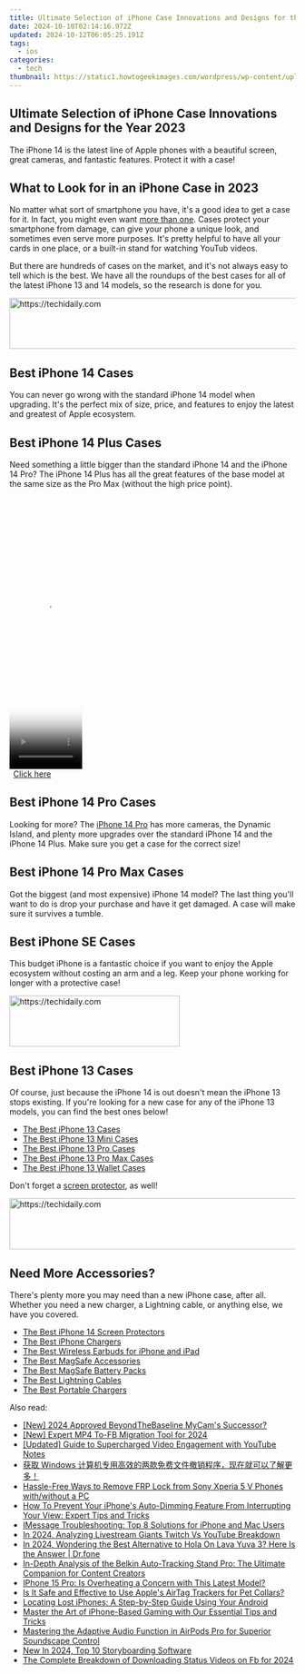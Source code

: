 ```yaml
---
title: Ultimate Selection of iPhone Case Innovations and Designs for the Year 2023
date: 2024-10-10T02:14:16.972Z
updated: 2024-10-12T06:05:25.191Z
tags:
  - ios
categories:
  - tech
thumbnail: https://static1.howtogeekimages.com/wordpress/wp-content/uploads/2022/10/52420362727_410e39cfe3_o.jpg
---
```


## Ultimate Selection of iPhone Case Innovations and Designs for the Year 2023

The iPhone 14 is the latest line of Apple phones with a beautiful screen, great cameras, and fantastic features. Protect it with a case!

##  What to Look for in an iPhone Case in 2023

 No matter what sort of smartphone you have, it's a good idea to get a case for it. In fact, you might even want [more than one](https://tech-savvy.techidaily.com/artificial-intelligence-the-next-level-for-bing/). Cases protect your smartphone from damage, can give your phone a unique look, and sometimes even serve more purposes. It's pretty helpful to have all your cards in one place, or a built-in stand for watching YouTub videos.

 But there are hundreds of cases on the market, and it's not always easy to tell which is the best. We have all the roundups of the best cases for all of the latest iPhone 13 and 14 models, so the research is done for you.

<!-- affiliate ads begin -->
<a href="https://zebaoaffiliateprogram.pxf.io/c/5597632/2137976/21526" target="_top" id="2137976">
  <img src="//a.impactradius-go.com/display-ad/21526-2137976" border="0" alt="https://techidaily.com" width="728" height="90"/>
</a>
<img height="0" width="0" src="https://zebaoaffiliateprogram.pxf.io/i/5597632/2137976/21526" style="position:absolute;visibility:hidden;" border="0" />
<!-- affiliate ads end -->

##  Best iPhone 14 Cases

 You can never go wrong with the standard iPhone 14 model when upgrading. It's the perfect mix of size, price, and features to enjoy the latest and greatest of Apple ecosystem.

##  Best iPhone 14 Plus Cases

 Need something a little bigger than the standard iPhone 14 and the iPhone 14 Pro? The iPhone 14 Plus has all the great features of the base model at the same size as the Pro Max (without the high price point).

<!-- affiliate ads begin -->
<span id="1975555">
					<video width="128" height="480" style="cursor:pointer"
           poster="//a.impactradius-go.com/display-clicktoplayimage/1975555.png"
           onclick="if(!this.playClicked){this.play();this.setAttribute('controls',true);this.playClicked=true;}">
	   <source src="//a.impactradius-go.com/display-ad/22993-1975555">
	   <img src="//a.impactradius-go.com/display-clicktoplayimage/1975555.png" style="border: none; height: 100%; width: 100%; object-fit: contain">
	</video>
	<div style="width:80px;text-align:center"><a href="javascript:window.open(decodeURIComponent('https%3A%2F%2Fhomestyler.sjv.io%2Fc%2F5597632%2F1975555%2F22993'), '_blank');void(0);">Click here</a></div>
</span>
<img height="0" width="0" src="https://imp.pxf.io/i/5597632/1975555/22993" style="position:absolute;visibility:hidden;" border="0" />
<!-- affiliate ads end -->

##  Best iPhone 14 Pro Cases

 Looking for more? The [iPhone 14 Pro](https://youtube-blog.techidaily.com/-up-the-screen-techniques-for-stunning-youtube-visuals/) has more cameras, the Dynamic Island, and plenty more upgrades over the standard iPhone 14 and the iPhone 14 Plus. Make sure you get a case for the correct size!

##  Best iPhone 14 Pro Max Cases

 Got the biggest (and most expensive) iPhone 14 model? The last thing you'll want to do is drop your purchase and have it get damaged. A case will make sure it survives a tumble.

##  Best iPhone SE Cases

 This budget iPhone is a fantastic choice if you want to enjoy the Apple ecosystem without costing an arm and a leg. Keep your phone working for longer with a protective case!

<!-- affiliate ads begin -->
<a href="https://aligracehair.sjv.io/c/5597632/2036481/19272" target="_top" id="2036481">
  <img src="//a.impactradius-go.com/display-ad/19272-2036481" border="0" alt="https://techidaily.com" width="300" height="90"/>
</a>
<img height="0" width="0" src="https://aligracehair.sjv.io/i/5597632/2036481/19272" style="position:absolute;visibility:hidden;" border="0" />
<!-- affiliate ads end -->

##  Best iPhone 13 Cases

 Of course, just because the iPhone 14 is out doesn't mean the iPhone 13 stops existing. If you're looking for a new case for any of the iPhone 13 models, you can find the best ones below!

* [The Best iPhone 13 Cases](https://tiktok-video-recordings.techidaily.com/2024-approved-bringing-anime-characters-to-life-jujutsu-kaisen-for-tiktok/)
* [The Best iPhone 13 Mini Cases](https://printer-issues.techidaily.com/resolved-printer-spits-out-unprinted-sheets/)
* [The Best iPhone 13 Pro Cases](https://location-social.techidaily.com/in-2024-how-to-fake-snapchat-location-without-jailbreak-on-realme-11x-5g-drfone-by-drfone-virtual-android/)
* [The Best iPhone 13 Pro Max Cases](https://screen-mirroring-recording.techidaily.com/new-discovering-one-platform-play-in-apex-legends-without-cross-play-complications/)
* [The Best iPhone 13 Wallet Cases](https://extra-lessons.techidaily.com/review-the-t5-eye-unleashing-potential/)

 Don't forget a [screen protector](https://instagram-video-recordings.techidaily.com/new-top-talents-exceptional-instagram-hlv-artisans/), as well!

<!-- affiliate ads begin -->
<a href="https://ephamedtechinc.pxf.io/c/5597632/2123508/26400" target="_top" id="2123508">
  <img src="//a.impactradius-go.com/display-ad/26400-2123508" border="0" alt="https://techidaily.com" width="728" height="90"/>
</a>
<img height="0" width="0" src="https://ephamedtechinc.pxf.io/i/5597632/2123508/26400" style="position:absolute;visibility:hidden;" border="0" />
<!-- affiliate ads end -->

##  Need More Accessories?

 There's plenty more you may need than a new iPhone case, after all. Whether you need a new charger, a Lightning cable, or anything else, we have you covered.

* [The Best iPhone 14 Screen Protectors](https://android-pokemon-go.techidaily.com/in-2024-15-best-strongest-pokemon-to-use-in-pokemon-go-pvp-leagues-for-oppo-a79-5g-drfone-by-drfone-virtual-android/)
* [The Best iPhone Chargers](https://youtube-video-recordings.techidaily.com/elevating-video-experience-non-youtube-hubs-explained/)
* [The Best Wireless Earbuds for iPhone and iPad](https://change-location.techidaily.com/how-to-use-special-features-virtual-location-on-xiaomi-civi-3-drfone-by-drfone-virtual-android/)
* [The Best MagSafe Accessories](https://facebook-video-footage.techidaily.com/new-2024-approved-achieving-broadcast-excellence-your-guide-to-youtubes-live-360-videos/)
* [The Best MagSafe Battery Packs](https://screen-sharing-recording.techidaily.com/updated-pinnacle-7-action-shooter-games/)
* [The Best Lightning Cables](https://fox-helps.techidaily.com/2024-approved-top-6-virtual-reality-vr-gloves-to-check-out/)
* [The Best Portable Chargers](https://change-location.techidaily.com/how-to-fix-error-495-while-downloadupdating-android-apps-on-motorola-moto-g13-drfone-by-drfone-fix-android-problems-fix-android-problems/)

<ins class="adsbygoogle"
     style="display:block"
     data-ad-format="autorelaxed"
     data-ad-client="ca-pub-7571918770474297"
     data-ad-slot="1223367746"></ins>

<ins class="adsbygoogle"
     style="display:block"
     data-ad-client="ca-pub-7571918770474297"
     data-ad-slot="8358498916"
     data-ad-format="auto"
     data-full-width-responsive="true"></ins>

<span class="atpl-alsoreadstyle">Also read:</span>
<div><ul>
<li><a href="https://screen-video-capture.techidaily.com/new-2024-approved-beyondthebaseline-mycams-successor/"><u>[New] 2024 Approved BeyondTheBaseline MyCam's Successor?</u></a></li>
<li><a href="https://facebook-video-recording.techidaily.com/new-expert-mp4-to-fb-migration-tool-for-2024/"><u>[New] Expert MP4 To-FB Migration Tool for 2024</u></a></li>
<li><a href="https://facebook-video-share.techidaily.com/updated-guide-to-supercharged-video-engagement-with-youtube-notes/"><u>[Updated] Guide to Supercharged Video Engagement with YouTube Notes</u></a></li>
<li><a href="https://win-fantastic.techidaily.com/1728494304231-windows/"><u>获取 Windows 计算机专用高效的两款免费文件撤销程序，现在就可以了解更多！</u></a></li>
<li><a href="https://android-frp.techidaily.com/hassle-free-ways-to-remove-frp-lock-from-sony-xperia-5-v-phones-withwithout-a-pc-by-drfone-android/"><u>Hassle-Free Ways to Remove FRP Lock from Sony Xperia 5 V Phones with/without a PC</u></a></li>
<li><a href="https://os-tips.techidaily.com/how-to-prevent-your-iphones-auto-dimming-feature-from-interrupting-your-view-expert-tips-and-tricks/"><u>How To Prevent Your iPhone's Auto-Dimming Feature From Interrupting Your View: Expert Tips and Tricks</u></a></li>
<li><a href="https://os-tips.techidaily.com/imessage-troubleshooting-top-8-solutions-for-iphone-and-mac-users/"><u>IMessage Troubleshooting: Top 8 Solutions for iPhone and Mac Users</u></a></li>
<li><a href="https://extra-lessons.techidaily.com/in-2024-analyzing-livestream-giants-twitch-vs-youtube-breakdown/"><u>In 2024, Analyzing Livestream Giants Twitch Vs YouTube Breakdown</u></a></li>
<li><a href="https://phone-solutions.techidaily.com/in-2024-wondering-the-best-alternative-to-hola-on-lava-yuva-3-here-is-the-answer-drfone-by-drfone-virtual-android/"><u>In 2024, Wondering the Best Alternative to Hola On Lava Yuva 3? Here Is the Answer | Dr.fone</u></a></li>
<li><a href="https://os-tips.techidaily.com/in-depth-analysis-of-the-belkin-auto-tracking-stand-pro-the-ultimate-companion-for-content-creators/"><u>In-Depth Analysis of the Belkin Auto-Tracking Stand Pro: The Ultimate Companion for Content Creators</u></a></li>
<li><a href="https://os-tips.techidaily.com/iphone-15-pro-is-overheating-a-concern-with-this-latest-model/"><u>IPhone 15 Pro: Is Overheating a Concern with This Latest Model?</u></a></li>
<li><a href="https://os-tips.techidaily.com/is-it-safe-and-effective-to-use-apples-airtag-trackers-for-pet-collars/"><u>Is It Safe and Effective to Use Apple's AirTag Trackers for Pet Collars?</u></a></li>
<li><a href="https://os-tips.techidaily.com/locating-lost-iphones-a-step-by-step-guide-using-your-android/"><u>Locating Lost iPhones: A Step-by-Step Guide Using Your Android</u></a></li>
<li><a href="https://os-tips.techidaily.com/master-the-art-of-iphone-based-gaming-with-our-essential-tips-and-tricks/"><u>Master the Art of iPhone-Based Gaming with Our Essential Tips and Tricks</u></a></li>
<li><a href="https://os-tips.techidaily.com/mastering-the-adaptive-audio-function-in-airpods-pro-for-superior-soundscape-control/"><u>Mastering the Adaptive Audio Function in AirPods Pro for Superior Soundscape Control</u></a></li>
<li><a href="https://meme-emoji.techidaily.com/new-in-2024-top-10-storyboarding-software/"><u>New In 2024, Top 10 Storyboarding Software</u></a></li>
<li><a href="https://facebook-video-content.techidaily.com/the-complete-breakdown-of-downloading-status-videos-on-fb-for-2024/"><u>The Complete Breakdown of Downloading Status Videos on Fb for 2024</u></a></li>
</ul></div>

